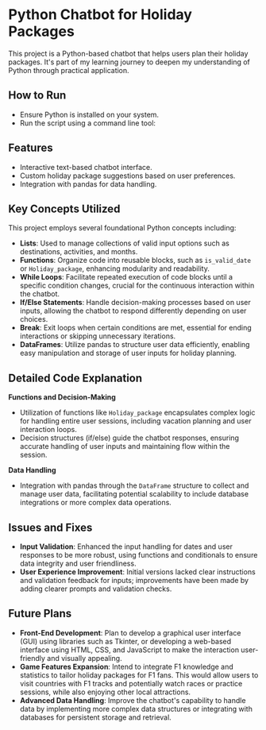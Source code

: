 # Python Chatbot for Holiday Packages

This project is a Python-based chatbot that helps users plan their holiday packages. It's part of my learning journey to deepen my understanding of Python through practical application.

## How to Run

- Ensure Python is installed on your system.
- Run the script using a command line tool:

## Features

- Interactive text-based chatbot interface.
- Custom holiday package suggestions based on user preferences.
- Integration with pandas for data handling.

## Key Concepts Utilized
This project employs several foundational Python concepts including:

- **Lists**: Used to manage collections of valid input options such as destinations, activities, and months.
- **Functions**: Organize code into reusable blocks, such as `is_valid_date` or `Holiday_package`, enhancing modularity and readability.
- **While Loops**: Facilitate repeated execution of code blocks until a specific condition changes, crucial for the continuous interaction within the chatbot.
- **If/Else Statements**: Handle decision-making processes based on user inputs, allowing the chatbot to respond differently depending on user choices.
- **Break**: Exit loops when certain conditions are met, essential for ending interactions or skipping unnecessary iterations.
- **DataFrames**: Utilize pandas to structure user data efficiently, enabling easy manipulation and storage of user inputs for holiday planning.

## Detailed Code Explanation
**Functions and Decision-Making**
- Utilization of functions like `Holiday_package` encapsulates complex logic for handling entire user sessions, including vacation planning and user interaction loops.
- Decision structures (if/else) guide the chatbot responses, ensuring accurate handling of user inputs and maintaining flow within the session.

**Data Handling**
- Integration with pandas through the `DataFrame` structure to collect and manage user data, facilitating potential scalability to include database integrations or more complex data operations.

## Issues and Fixes
- **Input Validation**: Enhanced the input handling for dates and user responses to be more robust, using functions and conditionals to ensure data integrity and user friendliness.
- **User Experience Improvement**: Initial versions lacked clear instructions and validation feedback for inputs; improvements have been made by adding clearer prompts and validation checks.

## Future Plans

- **Front-End Development**: Plan to develop a graphical user interface (GUI) using libraries such as Tkinter, or developing a web-based interface using HTML, CSS, and JavaScript to make the interaction user-friendly and visually appealing.
- **Game Features Expansion**: Intend to integrate F1 knowledge and statistics to tailor holiday packages for F1 fans. This would allow users to visit countries with F1 tracks and potentially watch races or practice sessions, while also enjoying other local attractions.
- **Advanced Data Handling**: Improve the chatbot's capability to handle data by implementing more complex data structures or integrating with databases for persistent storage and retrieval.

